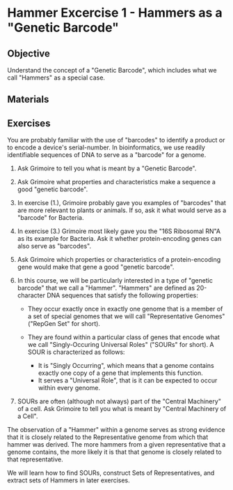 # Hammer Excercise 1 - Hammers as a "Genetic Barcode"

## Objective

Understand the concept of a "Genetic Barcode", which includes what we call "Hammers" as a special case.

## Materials

## Exercises

You are probably familiar with the use of "barcodes" to identify a product or to encode a device's serial-number. In bioinformatics, we use readily identifiable sequences of DNA to serve as a "barcode" for a genome.

1. Ask Grimoire to tell you what is meant by a "Genetic Barcode".

2. Ask Grimoire what properties and characteristics make a sequence a good "genetic barcode".

3. In exercise (1.), Grimoire probably gave you examples of "barcodes" that are more relevant to plants or animals. If so, ask it what would serve as a "barcode" for Bacteria.

4. In exercise (3.) Grimoire most likely gave you the "16S Ribosomal RN"A as its example for Bacteria. Ask it whether protein-encoding genes can also serve as "barcodes".

5. Ask Grimoire which properties or characteristics of a protein-encoding gene would make that gene a good "genetic barcode".

6. In this course, we will be particularly interested in a type of "genetic barcode" that we call a "Hammer". "Hammers" are defined as 20-character DNA sequences that satisfy the following properties:

    * They occur exactly once in exactly one genome that is a member of a set of special genomes that we will call "Representative Genomes" ("RepGen Set" for short).

    * They are found within a particular class of genes that encode what we call "Singly-Occuring Universal Roles" ("SOURs" for short). A SOUR is characterized as follows:
        *  It is "Singly Occurring", which means that a genome contains exactly one copy of a gene that implements this function.
        * It serves a "Universal Role", that is it can be expected to occur within every genome.

7. SOURs are often (although not always) part of the "Central Machinery" of a cell. Ask Grimoire to tell you what is meant by "Central Machinery of a Cell".

The observation of a "Hammer" within a genome serves as strong evidence that it is closely related to the Representative genome from which that hammer was derived. The more hammers from a given representative that a genome contains, the more likely it is that that genome is closely related to that representative.

We will learn how to find SOURs, construct Sets of Representatives, and extract sets of Hammers in later exercises.

